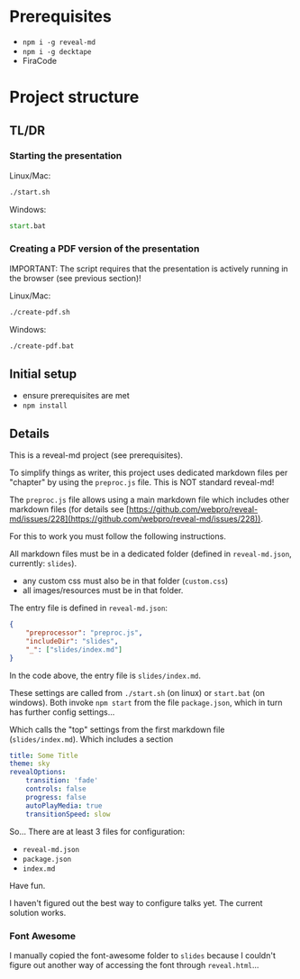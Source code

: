 # Prerequisites

- `npm i -g reveal-md`
- `npm i -g decktape`
- FiraCode

# Project structure

## TL/DR

### Starting the presentation

Linux/Mac:

```sh
./start.sh
```

Windows:

```bat
start.bat
```

### Creating a PDF version of the presentation

IMPORTANT: The script requires that the presentation is actively running in the browser (see previous section)!

Linux/Mac:

```sh
./create-pdf.sh
```

Windows:

```bat
./create-pdf.bat
```

## Initial setup

- ensure prerequisites are met
- `npm install`

## Details

This is a reveal-md project (see prerequisites).

To simplify things as writer, this project uses dedicated markdown files per "chapter" by using the `preproc.js` file. This is NOT standard reveal-md!

The `preproc.js` file allows using a main markdown file which includes other markdown files (for details see [https://github.com/webpro/reveal-md/issues/228](https://github.com/webpro/reveal-md/issues/228)).

For this to work you must follow the following instructions.

All markdown files must be in a dedicated folder (defined in `reveal-md.json`, currently: `slides`).

- any custom css must also be in that folder (`custom.css`)
- all images/resources must be in that folder.

The entry file is defined in `reveal-md.json`:

```json
{
    "preprocessor": "preproc.js",
    "includeDir": "slides",
    "_": ["slides/index.md"]
}
```

In the code above, the entry file is `slides/index.md`.

These settings are called from `./start.sh` (on linux) or `start.bat` (on windows).
Both invoke `npm start` from the file `package.json`, which in turn has further config settings...

Which calls the "top" settings from the first markdown file (`slides/index.md`). 
Which includes a section

```yaml
title: Some Title
theme: sky
revealOptions:
    transition: 'fade'
    controls: false
    progress: false
    autoPlayMedia: true
    transitionSpeed: slow
```

So... There are at least 3 files for configuration:

- `reveal-md.json`
- `package.json`
- `index.md`

Have fun.

I haven't figured out the best way to configure talks yet. The current solution works.

### Font Awesome

I manually copied the font-awesome folder to `slides` because I couldn't figure out another way of accessing the font through `reveal.html`...
